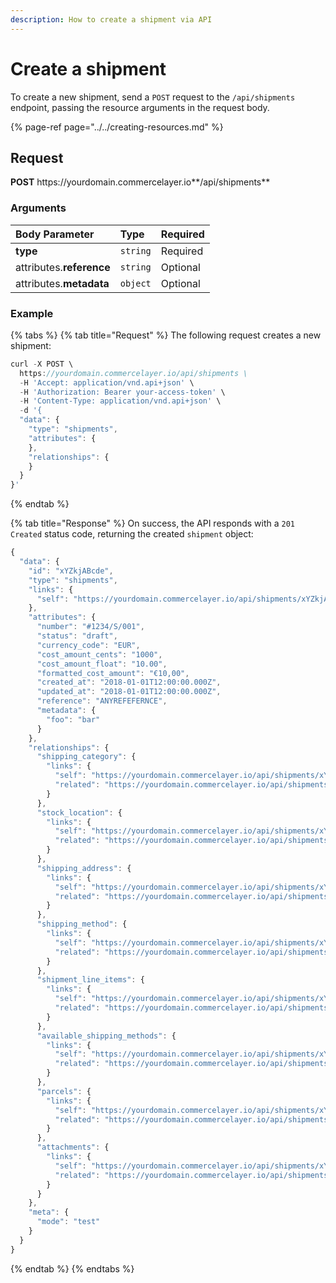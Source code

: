 ```yaml
---
description: How to create a shipment via API
---
```


# Create a shipment

To create a new shipment, send a `POST` request to the `/api/shipments` endpoint, passing the resource arguments in the request body.

{% page-ref page="../../creating-resources.md" %}

## Request

**POST** https://<i></i>yourdomain.commercelayer.io**/api/shipments**

### Arguments

| Body Parameter | Type | Required |
| :--- | :--- | :--- |
| **type** | `string` | Required |
| attributes.**reference** | `string` | Optional |
| attributes.**metadata** | `object` | Optional |

### Example

{% tabs %}
{% tab title="Request" %}
The following request creates a new shipment:

```javascript
curl -X POST \
  https://yourdomain.commercelayer.io/api/shipments \
  -H 'Accept: application/vnd.api+json' \
  -H 'Authorization: Bearer your-access-token' \
  -H 'Content-Type: application/vnd.api+json' \
  -d '{
  "data": {
    "type": "shipments",
    "attributes": {
    },
    "relationships": {
    }
  }
}'
```
{% endtab %}

{% tab title="Response" %}
On success, the API responds with a `201 Created` status code, returning the created `shipment` object:

```javascript
{
  "data": {
    "id": "xYZkjABcde",
    "type": "shipments",
    "links": {
      "self": "https://yourdomain.commercelayer.io/api/shipments/xYZkjABcde"
    },
    "attributes": {
      "number": "#1234/S/001",
      "status": "draft",
      "currency_code": "EUR",
      "cost_amount_cents": "1000",
      "cost_amount_float": "10.00",
      "formatted_cost_amount": "€10,00",
      "created_at": "2018-01-01T12:00:00.000Z",
      "updated_at": "2018-01-01T12:00:00.000Z",
      "reference": "ANYREFEFERNCE",
      "metadata": {
        "foo": "bar"
      }
    },
    "relationships": {
      "shipping_category": {
        "links": {
          "self": "https://yourdomain.commercelayer.io/api/shipments/xYZkjABcde/relationships/shipping_category",
          "related": "https://yourdomain.commercelayer.io/api/shipments/xYZkjABcde/shipping_category"
        }
      },
      "stock_location": {
        "links": {
          "self": "https://yourdomain.commercelayer.io/api/shipments/xYZkjABcde/relationships/stock_location",
          "related": "https://yourdomain.commercelayer.io/api/shipments/xYZkjABcde/stock_location"
        }
      },
      "shipping_address": {
        "links": {
          "self": "https://yourdomain.commercelayer.io/api/shipments/xYZkjABcde/relationships/shipping_address",
          "related": "https://yourdomain.commercelayer.io/api/shipments/xYZkjABcde/shipping_address"
        }
      },
      "shipping_method": {
        "links": {
          "self": "https://yourdomain.commercelayer.io/api/shipments/xYZkjABcde/relationships/shipping_method",
          "related": "https://yourdomain.commercelayer.io/api/shipments/xYZkjABcde/shipping_method"
        }
      },
      "shipment_line_items": {
        "links": {
          "self": "https://yourdomain.commercelayer.io/api/shipments/xYZkjABcde/relationships/shipment_line_items",
          "related": "https://yourdomain.commercelayer.io/api/shipments/xYZkjABcde/shipment_line_items"
        }
      },
      "available_shipping_methods": {
        "links": {
          "self": "https://yourdomain.commercelayer.io/api/shipments/xYZkjABcde/relationships/available_shipping_methods",
          "related": "https://yourdomain.commercelayer.io/api/shipments/xYZkjABcde/available_shipping_methods"
        }
      },
      "parcels": {
        "links": {
          "self": "https://yourdomain.commercelayer.io/api/shipments/xYZkjABcde/relationships/parcels",
          "related": "https://yourdomain.commercelayer.io/api/shipments/xYZkjABcde/parcels"
        }
      },
      "attachments": {
        "links": {
          "self": "https://yourdomain.commercelayer.io/api/shipments/xYZkjABcde/relationships/attachments",
          "related": "https://yourdomain.commercelayer.io/api/shipments/xYZkjABcde/attachments"
        }
      }
    },
    "meta": {
      "mode": "test"
    }
  }
}
```
{% endtab %}
{% endtabs %}
